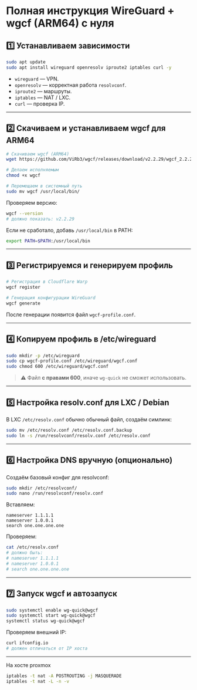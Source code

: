 
# **Полная инструкция WireGuard + wgcf (ARM64) с нуля**

## **1️⃣ Устанавливаем зависимости**

```bash
sudo apt update
sudo apt install wireguard openresolv iproute2 iptables curl -y
```

* `wireguard` — VPN.
* `openresolv` — корректная работа `resolvconf`.
* `iproute2` — маршруты.
* `iptables` — NAT / LXC.
* `curl` — проверка IP.

---

## **2️⃣ Скачиваем и устанавливаем wgcf для ARM64**

```bash
# Скачиваем wgcf (ARM64)
wget https://github.com/ViRb3/wgcf/releases/download/v2.2.29/wgcf_2.2.29_linux_arm64 -O wgcf

# Делаем исполняемым
chmod +x wgcf

# Перемещаем в системный путь
sudo mv wgcf /usr/local/bin/
```

Проверяем версию:

```bash
wgcf --version
# должно показать: v2.2.29
```

Если не сработало, добавь `/usr/local/bin` в PATH:

```bash
export PATH=$PATH:/usr/local/bin
```

---

## **3️⃣ Регистрируемся и генерируем профиль**

```bash
# Регистрация в Cloudflare Warp
wgcf register

# Генерация конфигурации WireGuard
wgcf generate
```

После генерации появится файл `wgcf-profile.conf`.

---

## **4️⃣ Копируем профиль в /etc/wireguard**

```bash
sudo mkdir -p /etc/wireguard
sudo cp wgcf-profile.conf /etc/wireguard/wgcf.conf
sudo chmod 600 /etc/wireguard/wgcf.conf
```

> ⚠️ Файл **с правами 600**, иначе `wg-quick` не сможет использовать.

---

## **5️⃣ Настройка resolv.conf для LXC / Debian**

В LXC `/etc/resolv.conf` обычно обычный файл, создаём симлинк:

```bash
sudo mv /etc/resolv.conf /etc/resolv.conf.backup
sudo ln -s /run/resolvconf/resolv.conf /etc/resolv.conf
```

---

## **6️⃣ Настройка DNS вручную (опционально)**

Создаём базовый конфиг для resolvconf:

```bash
sudo mkdir /etc/resolvconf/
sudo nano /run/resolvconf/resolv.conf
```

Вставляем:

```
nameserver 1.1.1.1
nameserver 1.0.0.1
search one.one.one.one
```

Проверяем:

```bash
cat /etc/resolv.conf
# должно быть:
# nameserver 1.1.1.1
# nameserver 1.0.0.1
# search one.one.one.one
```

---

## **7️⃣ Запуск wgcf и автозапуск**

```bash
sudo systemctl enable wg-quick@wgcf
sudo systemctl start wg-quick@wgcf
systemctl status wg-quick@wgcf
```

Проверяем внешний IP:

```bash
curl ifconfig.io
# должен отличаться от IP хоста
```

---

На хосте proxmox
```bash
iptables -t nat -A POSTROUTING -j MASQUERADE
iptables -t nat -L -n -v
```

